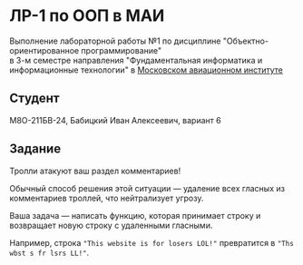 # ЛР-1 по ООП в МАИ
Выполнение лабораторной работы №1 по дисциплине "Объектно-ориентированное программирование" <br>
в 3-м семестре направления "Фундаментальная информатика и информационные технологии" в [Московском авиационном институте](https://mai.ru)


## Студент
М8О-211БВ-24, Бабицкий Иван Алексеевич, вариант 6


## Задание
Тролли атакуют ваш раздел комментариев!

Обычный способ решения этой ситуации — удаление всех гласных из комментариев троллей, что нейтрализует угрозу.

Ваша задача — написать функцию, которая принимает строку и возвращает новую строку с удаленными гласными.

Например, строка `"This website is for losers LOL!"` превратится в `"Ths wbst s fr lsrs LL!"`.
